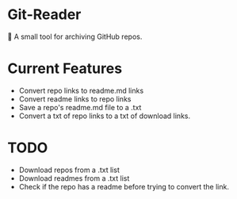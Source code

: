 # Git-Reader
  :floppy_disk: A small tool for archiving GitHub repos.
# Current Features
- Convert repo links to readme.md links
- Convert readme links to repo links
- Save a repo's readme.md file to a .txt
- Convert a txt of repo links to a txt of download links.
# TODO
- Download repos from a .txt list
- Download readmes from a .txt list
- Check if the repo has a readme before trying to convert the link.
